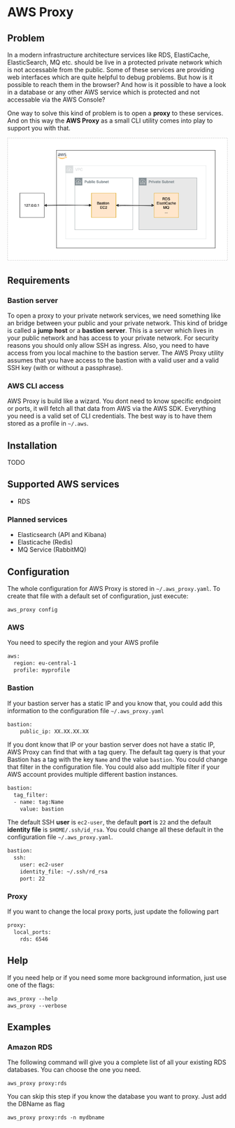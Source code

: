 # AWS Proxy

## Problem

In a modern infrastructure architecture services like RDS, ElastiCache, ElasticSearch, MQ etc. should be live in a protected private network which is not accessable from the public. Some of these services are providing web interfaces which are quite helpful to debug problems. But how is it possible to reach them in the browser? And how is it possible to have a look in a database or any other AWS service which is protected and not accessable via the AWS Console? 

One way to solve this kind of problem is to open a **proxy** to these services. 
And on this way the **AWS Proxy** as a small CLI utility comes into play to support you with that.

![AWS Proxy](doc/aws_proxy.png "AWS Proxy")

## Requirements

### Bastion server 

To open a proxy to your private network services, we need something like an bridge between your public and your private network. This kind of bridge is called a **jump host** or a **bastion server**. This is a server which lives in your public network and has access to your private network. For security reasons you should only allow SSH as ingress. Also, you need to have access from you local machine to the bastion server. The AWS Proxy utility assumes that you have access to the bastion with a valid user and a valid SSH key (with or without a passphrase). 

### AWS CLI access

AWS Proxy is build like a wizard. You dont need to know specific endpoint or ports, it will fetch all that data from AWS via the AWS SDK. Everything you need is a valid set of CLI credentials. The best way is to have them stored as a profile in `~/.aws`. 

## Installation

TODO

## Supported AWS services

- RDS

### Planned services

- Elasticsearch (API and Kibana)
- Elasticache (Redis)
- MQ Service (RabbitMQ)

## Configuration

The whole configuration for AWS Proxy is stored in `~/.aws_proxy.yaml`. 
To create that file with a default set of configuration, just execute:

```
aws_proxy config
```

### AWS

You need to specify the region and your AWS profile

```
aws:
  region: eu-central-1
  profile: myprofile
```

### Bastion

If your bastion server has a static IP and you know that, you could add this information to the configuration file 
`~/.aws_proxy.yaml`

```
bastion:
    public_ip: XX.XX.XX.XX
```

If you dont know that IP or your bastion server does not have a static IP, AWS Proxy can find that with a tag query. 
The default tag query is that your Bastion has a tag with the key `Name` and the value `bastion`. You could change that filter in the configuration file. You could also add multiple filter if your AWS account provides multiple different bastion instances.

``` 
bastion:
  tag_filter:
  - name: tag:Name
    value: bastion
```

The default SSH **user** is `ec2-user`, the default **port** is `22` and the default **identity file** is `$HOME/.ssh/id_rsa`. 
You could change all these default in the configuration file `~/.aws_proxy.yaml`. 

```
bastion:
  ssh:
    user: ec2-user
    identity_file: ~/.ssh/rd_rsa
    port: 22
```

### Proxy

If you want to change the local proxy ports, just update the following part

```
proxy:
  local_ports:
    rds: 6546
```

## Help

If you need help or if you need some more background information, just use one of the flags:

```
aws_proxy --help
aws_proxy --verbose
```

## Examples

### Amazon RDS

The following command will give you a complete list of all your existing RDS databases. You can choose the one you need. 

```
aws_proxy proxy:rds 
```

You can skip this step if you know the database you want to proxy. Just add the DBName as flag

```
aws_proxy proxy:rds -n mydbname
```